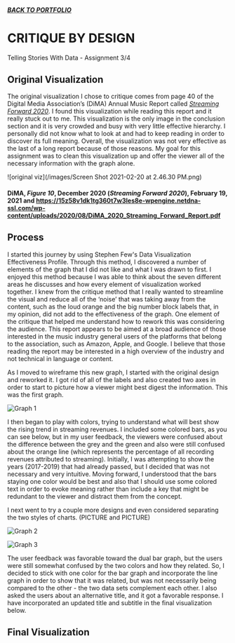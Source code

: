 ##### [**BACK TO PORTFOLIO**](/portfoliopage_main.md)

# CRITIQUE BY DESIGN
Telling Stories With Data - Assignment 3/4

## Original Visualization
The original visualization I chose to critique comes from page 40 of the Digital Media Association’s (DiMA) Annual Music Report called [_Streaming Forward 2020_](https://15z58v1dk1tg360t7w3les8e-wpengine.netdna-ssl.com/wp-content/uploads/2020/08/DiMA_2020_Streaming_Forward_Report.pdf). I found this visualization while reading this report and it really stuck out to me. This visualization is the only image in the conclusion section and it is very crowded and busy with very little effective hierarchy. I personally did not know what to look at and had to keep reading in order to discover its full meaning. Overall, the visualization was not very effective as the last of a long report because of those reasons. My goal for this assignment was to clean this visualization up and offer the viewer all of the necessary information with the graph alone. 

![original viz](/images/Screen Shot 2021-02-20 at 2.46.30 PM.png)

#### DiMA, _Figure 10_, December 2020 (_Streaming Forward 2020_), February 19, 2021 and https://15z58v1dk1tg360t7w3les8e-wpengine.netdna-ssl.com/wp-content/uploads/2020/08/DiMA_2020_Streaming_Forward_Report.pdf

## Process
I started this journey by using Stephen Few's Data Visualization Effectiveness Profile. Through this method, I discovered a number of elements of the graph that I did not like and what I was drawn to first. I enjoyed this method because I was able to think about the seven different areas he discusses and how every element of visualization worked together. I knew from the critique method that I really wanted to streamline the visual and reduce all of the ‘noise’ that was taking away from the content, such as the loud orange and the big number block labels that, in my opinion, did not add to the effectiveness of the graph. One element of the critique that helped me understand how to rework this was considering the audience. This report appears to be aimed at a broad audience of those interested in the music industry general users of the platforms that belong to the association, such as Amazon, Apple, and Google. I believe that those reading the report may be interested in a high overview of the industry and not technical in language or content. 

As I moved to wireframe this new graph, I started with the original design and reworked it. I got rid of all of the labels and also created two axes in order to start to picture how a viewer might best digest the information. This was the first graph.

![Graph 1](/images/IMG_5221.jpg) 

I then began to play with colors, trying to understand what will best show the rising trend in streaming revenues. I included some colored bars, as you can see below, but in my user feedback, the viewers were confused about the difference between the grey and the green and also were still confused about the orange line (which represents the percentage of all recording revenues attributed to streaming). Initially, I was attempting to show the years (2017-2019) that had already passed, but I decided that was not necessary and very intuitive. Moving forward, I understood that the bars staying one color would be best and also that I should use some colored text in order to evoke meaning rather than include a key that might be redundant to the viewer and distract them from the concept.

I next went to try a couple more designs and even considered separating the two styles of charts. (PICTURE and PICTURE) 

![Graph 2](/images/IMG_5222.jpg) 

![Graph 3](/images/IMG_5223.jpg)

The user feedback was favorable toward the dual bar graph, but the users were still somewhat confused by the two colors and how they related. So, I decided to stick with one color for the bar graph and incorporate the line graph in order to show that it was related, but was not necessarily being compared to the other - the two data sets complement each other. I also asked the users about an alternative title, and it got a favorable response. I have incorporated an updated title and subtitle in the final visualization below.







## Final Visualization
<div class="flourish-embed" data-src="story/773147"><script src="https://public.flourish.studio/resources/embed.js"></script></div>
